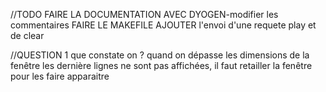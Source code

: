//TODO 
FAIRE LA DOCUMENTATION AVEC DYOGEN-modifier les commentaires 
FAIRE LE MAKEFILE
AJOUTER l'envoi d'une requete play
et de clear


//QUESTION 1 
que constate on ? quand on dépasse les dimensions de la fenêtre les dernière lignes ne sont pas affichées, il faut retailler la fenêtre pour les faire apparaitre